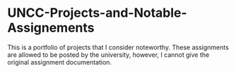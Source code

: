 # UNCC-Projects-and-Notable-Assignements
This is a portfolio of projects that I consider noteworthy. These assignments are allowed to be posted by the university, however, I cannot give the original assignment documentation.
